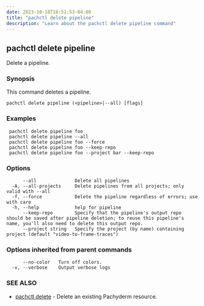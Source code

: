 ```yaml
---
date: 2023-10-18T16:51:53-04:00
title: "pachctl delete pipeline"
description: "Learn about the pachctl delete pipeline command"
---
```


## pachctl delete pipeline

Delete a pipeline.

### Synopsis

This command deletes a pipeline.

```
pachctl delete pipeline (<pipeline>|--all) [flags]
```

### Examples

```
 pachctl delete pipeline foo 
 pachctl delete pipeline --all 
 pachctl delete pipeline foo --force 
 pachctl delete pipeline foo --keep-repo 
 pachctl delete pipeline foo --project bar --keep-repo
```

### Options

```
      --all              Delete all pipelines
  -A, --all-projects     Delete pipelines from all projects; only valid with --all
  -f, --force            Delete the pipeline regardless of errors; use with care
  -h, --help             help for pipeline
      --keep-repo        Specify that the pipeline's output repo should be saved after pipeline deletion; to reuse this pipeline's name, you'll also need to delete this output repo.
      --project string   Specify the project (by name) containing project (default "video-to-frame-traces")
```

### Options inherited from parent commands

```
      --no-color   Turn off colors.
  -v, --verbose    Output verbose logs
```

### SEE ALSO

* [pachctl delete](../pachctl_delete)	 - Delete an existing Pachyderm resource.


